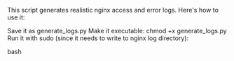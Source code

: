 This script generates realistic nginx access and error logs. Here's how to use it:

Save it as generate_logs.py
Make it executable: chmod +x generate_logs.py
Run it with sudo (since it needs to write to nginx log directory):

bash
